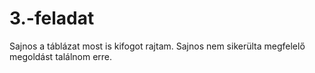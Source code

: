 # 3.-feladat
Sajnos a táblázat most is kifogot rajtam.
Sajnos nem sikerülta megfelelő megoldást találnom erre.
